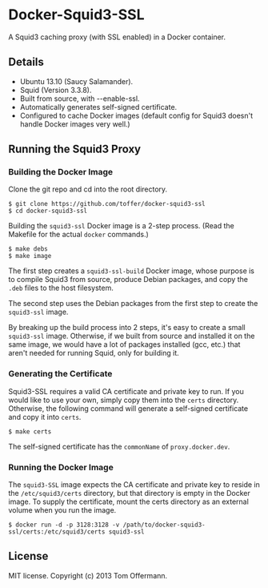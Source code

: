 Docker-Squid3-SSL
=================
A Squid3 caching proxy (with SSL enabled) in a Docker container.


Details
-------
* Ubuntu 13.10 (Saucy Salamander).
* Squid (Version 3.3.8).
* Built from source, with --enable-ssl.
* Automatically generates self-signed certificate.
* Configured to cache Docker images (default config for Squid3 doesn't handle Docker images very well.)


Running the Squid3 Proxy
------------------
### Building the Docker Image
Clone the git repo and cd into the root directory.

    $ git clone https://github.com/toffer/docker-squid3-ssl
    $ cd docker-squid3-ssl

Building the `squid3-ssl` Docker image is a 2-step process. (Read the Makefile for the actual `docker` commands.)

    $ make debs
    $ make image

The first step creates a `squid3-ssl-build` Docker image, whose purpose is to compile Squid3 from source, produce Debian packages, and copy the `.deb` files to the host filesystem.

The second step uses the Debian packages from the first step to create the `squid3-ssl` image.

By breaking up the build process into 2 steps, it's easy to create a small `squid3-ssl` image. Otherwise, if we built from source and installed it on the same image, we would have a lot of packages installed (gcc, etc.) that aren't needed for running Squid, only for building it.


### Generating the Certificate
Squid3-SSL requires a valid CA certificate and private key to run. If you would like to use your own, simply copy them into the `certs` directory. Otherwise, the following command will generate a self-signed certificate and copy it into `certs`.

    $ make certs

The self-signed certificate has the `commonName` of `proxy.docker.dev`.


### Running the Docker Image
The `squid3-SSL` image expects the CA certificate and private key to reside in the `/etc/squid3/certs` directory, but that directory is empty in the Docker image. To supply the certificate, mount the certs directory as an external volume when you run the image.

    $ docker run -d -p 3128:3128 -v /path/to/docker-squid3-ssl/certs:/etc/squid3/certs squid3-ssl



License
-------
MIT license. Copyright (c) 2013 Tom Offermann.
